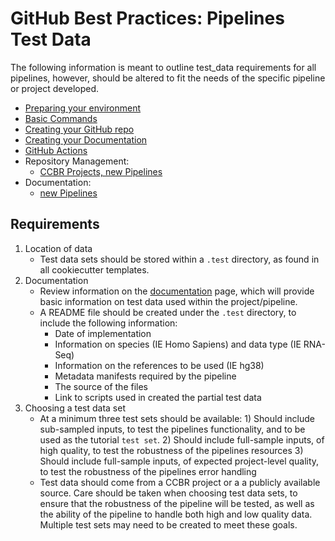 # GitHub Best Practices: Pipelines Test Data

The following information is meant to outline test_data requirements for all pipelines, however, should be altered to fit the needs of the specific pipeline or project developed.
- [Preparing your environment](https://ccbr.github.io/HowTos/GitHub/howto_setup/)
- [Basic Commands](https://ccbr.github.io/HowTos/GitHub/howto_functions/)
- [Creating your GitHub repo](https://ccbr.github.io/HowTos/GitHub/howto_setup/)
- [Creating your Documentation](https://ccbr.github.io/HowTos/GitHub/setup_docs)
- [GitHub Actions](https://ccbr.github.io/HowTos/GitHub/sop_actions/)
- Repository Management:
    - [CCBR Projects, new Pipelines](https://ccbr.github.io/HowTos/GitHub/sop_repo_projpipes/)
- Documentation:
    - [new Pipelines](https://ccbr.github.io/HowTos/GitHub/sop_doc_projpipes/)

## Requirements

1. Location of data
    - Test data sets should be stored within a `.test` directory, as found in all cookiecutter templates. 
2. Documentation
    - Review information on the [documentation](https://ccbr.github.io/HowTos/GitHub/sop_docs_techdev/) page, which will provide basic information on test data used within the project/pipeline.
    - A README file should be created under the `.test` directory, to include the following information:
        - Date of implementation
        - Information on species (IE Homo Sapiens) and data type (IE RNA-Seq)
        - Information on the references to be used (IE hg38)
        - Metadata manifests required by the pipeline
        - The source of the files
        - Link to scripts used in created the partial test data
3. Choosing a test data set
    - At a minimum three test sets should be available: 1) Should include sub-sampled inputs, to test the pipelines functionality, and to be used as the tutorial `test set`. 2) Should include full-sample inputs, of high quality, to test the robustness of the pipelines resources 3) Should include full-sample inputs, of expected project-level quality, to test the robustness of the pipelines error handling
    - Test data should come from a CCBR project or a a publicly available source. Care should be taken when choosing test data sets, to ensure that the robustness of the pipeline will be tested, as well as the ability of the pipeline to handle both high and low quality data. Multiple test sets may need to be created to meet these goals.
